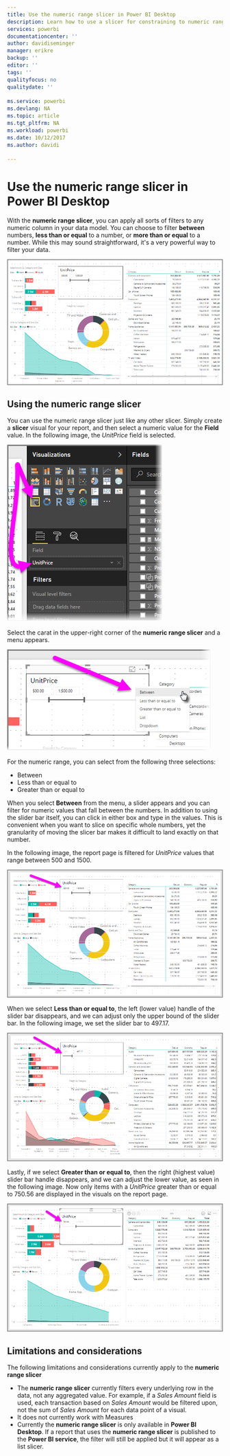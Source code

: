 ```yaml
---
title: Use the numeric range slicer in Power BI Desktop
description: Learn how to use a slicer for constraining to numeric ranges in Power BI Desktop
services: powerbi
documentationcenter: ''
author: davidiseminger
manager: erikre
backup: ''
editor: ''
tags: ''
qualityfocus: no
qualitydate: ''

ms.service: powerbi
ms.devlang: NA
ms.topic: article
ms.tgt_pltfrm: NA
ms.workload: powerbi
ms.date: 10/12/2017
ms.author: davidi

---
```

# Use the numeric range slicer in Power BI Desktop
With the **numeric range slicer**, you can apply all sorts of filters to any numeric column in your data model. You can choose to filter **between** numbers, **less than or equal** to a number, or **more than or equal** to a number. While this may sound straightforward, it's a very powerful way to filter your data.

![](media/powerbi-desktop-slicer-numeric-range/slicer-numeric-range_2.png)

## Using the numeric range slicer
You can use the numeric range slicer just like any other slicer. Simply create a **slicer** visual for your report, and then select a numeric value for the **Field** value. In the following image, the *UnitPrice* field is selected.

![](media/powerbi-desktop-slicer-numeric-range/slicer-numeric-range_3.png)

Select the carat in the upper-right corner of the **numeric range slicer** and a menu appears.

![](media/powerbi-desktop-slicer-numeric-range/slicer-numeric-range_4.png)

For the numeric range, you can select from the following three selections:

* Between
* Less than or equal to
* Greater than or equal to

When you select **Between** from the menu, a slider appears and you can filter for numeric values that fall between the numbers. In addition to using the slider bar itself, you can click in either box and type in the values. This is convenient when you want to slice on specific whole numbers, yet the granularity of moving the slicer bar makes it difficult to land exactly on that number.

In the following image, the report page is filtered for *UnitPrice* values that range between 500 and 1500.

![](media/powerbi-desktop-slicer-numeric-range/slicer-numeric-range_5.png)

When we select **Less than or equal to**, the left (lower value) handle of the slider bar disappears, and we can adjust only  the upper bound of the slider bar. In the following image, we set the slider bar to 497.17.

![](media/powerbi-desktop-slicer-numeric-range/slicer-numeric-range_6.png)

Lastly, if we select **Greater than or equal to**, then the right (highest value) slider bar handle disappears, and we can adjust the lower value, as seen in the following image. Now only items with a *UnitPrice* greater than or equal to 750.56 are displayed in the visuals on the report page.

![](media/powerbi-desktop-slicer-numeric-range/slicer-numeric-range_7.png)

## Limitations and considerations
The following limitations and considerations currently apply to the **numeric range slicer**

* The **numeric range slicer** currently filters every underlying row in the data, not any aggregated value. For example, if a *Sales Amount* field is used, each transaction based on *Sales Amount* would be filtered upon, not the sum of *Sales Amount* for each data point of a visual.
* It does not currently work with Measures
* Currently the **numeric range slicer** is only available in **Power BI Desktop**. If a report that uses the **numeric range slicer** is published to the **Power BI service**, the filter will still be applied but it will appear as a list slicer.

